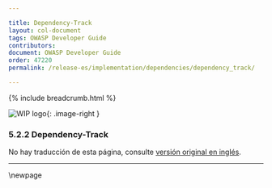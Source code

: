 ```yaml
---

title: Dependency-Track
layout: col-document
tags: OWASP Developer Guide
contributors:
document: OWASP Developer Guide
order: 47220
permalink: /release-es/implementation/dependencies/dependency_track/

---
```


{% include breadcrumb.html %}

<style type="text/css">
.image-right {
  height: 180px;
  display: block;
  margin-left: auto;
  margin-right: auto;
  float: right;
}
</style>

![WIP logo](../../../assets/images/dg_wip.png "Trabajo en curso"){: .image-right }
### 5.2.2 Dependency-Track

No hay traducción de esta página, consulte [versión original en inglés][release070202].

----

[release070202]: https://github.com/OWASP/www-project-developer-guide/blob/main/release/07-implementation/02-dependencies/02-dependency-track.md

\newpage
